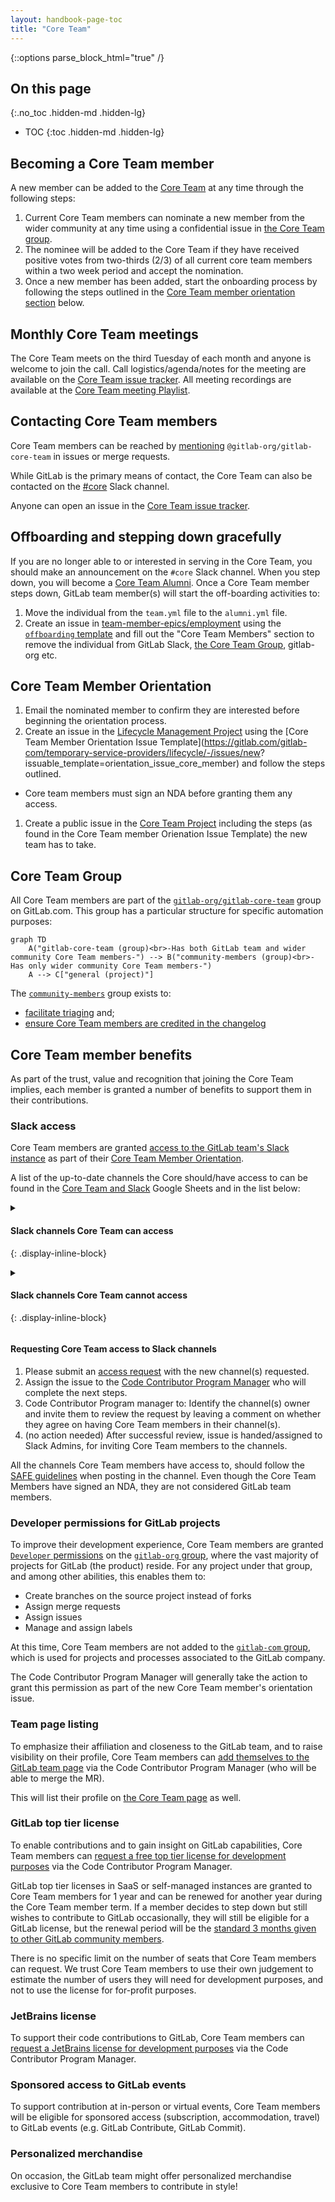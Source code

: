```yaml
---
layout: handbook-page-toc
title: "Core Team"
---
```


{::options parse_block_html="true" /}

## On this page

{:.no_toc .hidden-md .hidden-lg}

- TOC
{:toc .hidden-md .hidden-lg}

## Becoming a Core Team member

A new member can be added to the [Core Team](/community/core-team/) at any time through the following steps:

1. Current Core Team members can nominate a new member from the wider community at any time using a confidential issue in [the Core Team group](https://gitlab.com/groups/gitlab-org/gitlab-core-team/-/issues).
2. The nominee will be added to the Core Team if they have received positive votes from two-thirds (2/3) of all current core team members within a two week period and accept the nomination.
3. Once a new member has been added, start the onboarding process by following the steps outlined in the [Core Team member orientation section](/handbook/marketing/community-relations/code-contributor-program/core-team/#core-team-member-orientation) below.
  
## Monthly Core Team meetings

The Core Team meets on the third Tuesday of each month and anyone is welcome to join the call.
Call logistics/agenda/notes for the meeting are available on the [Core Team issue tracker](https://gitlab.com/gitlab-org/gitlab-core-team/general/-/issues).
All meeting recordings are available at the [Core Team meeting Playlist](https://www.youtube.com/playlist?list=PLFGfElNsQthZ12EUkq3N9QlThvkf3WGnZ).

## Contacting Core Team members

Core Team members can be reached by [mentioning](https://docs.gitlab.com/ee/user/group/subgroups/index.html#mentioning-subgroups) `@gitlab-org/gitlab-core-team` in issues or merge requests.

While GitLab is the primary means of contact, the Core Team can also be contacted on the [#core](https://gitlab.slack.com/messages/core) Slack channel.

Anyone can open an issue in the [Core Team issue tracker](https://gitlab.com/gitlab-org/gitlab-core-team/general/-/issues).

## Offboarding and stepping down gracefully

If you are no longer able to or interested in serving in the Core Team, you should make an announcement on the `#core` Slack channel. When you step down, you will become a [Core Team Alumni](/community/core-team/alumni/). Once a Core Team member steps down, GitLab team member(s) will start the off-boarding activities to:

1. Move the individual from the `team.yml` file to the `alumni.yml` file.
2. Create an issue in [team-member-epics/employment](https://gitlab.com/gitlab-com/team-member-epics/employment/-/issues) using the [`offboarding` template](https://gitlab.com/gitlab-com/people-group/employment-templates/-/blob/main/.gitlab/issue_templates/offboarding_core_team_member.md) and fill out the "Core Team Members" section to remove the individual from GitLab Slack, [the Core Team Group](https://gitlab.com/groups/gitlab-org/gitlab-core-team/community-members/-/group_members), gitlab-org etc.

## Core Team Member Orientation

1. Email the nominated member to confirm they are interested before beginning the orientation process.
1. Create an issue in the [Lifecycle Management Project](https://gitlab.com/gitlab-com/temporary-service-providers/lifecycle) using the [Core Team Member Orientation Issue Template](https://gitlab.com/gitlab-com/temporary-service-providers/lifecycle/-/issues/new?
issuable_template=orientation_issue_core_member) and follow the steps outlined.
  - Core team members must sign an NDA before granting them any access.
1. Create a public issue in the [Core Team Project](https://gitlab.com/gitlab-org/gitlab-core-team/general/-/issues/111) including the steps (as found in the Core Team member Orienation Issue Template) the new team has to take.

## Core Team Group

All Core Team members are part of the [`gitlab-org/gitlab-core-team`](https://gitlab.com/gitlab-org/gitlab-core-team/) group on GitLab.com. This group has a particular structure for specific automation purposes:


```mermaid
graph TD
    A("gitlab-core-team (group)<br>-Has both GitLab team and wider community Core Team members-") --> B("community-members (group)<br>-Has only wider community Core Team members-")
    A --> C["general (project)"]
```

The [`community-members`](https://gitlab.com/gitlab-org/gitlab-core-team/community-members) group exists to:

* [facilitate triaging](https://gitlab.com/gitlab-org/quality/triage-ops/-/merge_requests/65) and;
* [ensure Core Team members are credited in the changelog](https://gitlab.com/gitlab-org/gitlab/-/merge_requests/69076)

## Core Team member benefits

As part of the trust, value and recognition that joining the Core Team implies, each member is granted a number of benefits to support them in their contributions.

### Slack access

Core Team members are granted [access to the GitLab team's Slack instance](/handbook/tools-and-tips/#channels-access) as part of their [Core Team Member Orientation](#core-team-member-orientation).

A list of the up-to-date channels the Core should/have access to can be found in the [Core Team and Slack](https://docs.google.com/spreadsheets/d/1kohQBbvk2JSl3DXrmF5TDsWVoAMi_yujFWzzAP6vq2M/edit#gid=0) Google Sheets and in the list below:

<style>
.display-inline-block {
  display: inline-block;
}
</style>

<details>

<summary>

#### Slack channels Core Team can access
{: .display-inline-block}

</summary>

- development
- gdk
- mr-coaching
- quality
- community-relations
- backend
- frontend
- frontend_pairs
- is-this-known
- gitter-contributors-room
- gitpod-gdk
- database-lab
- docs
- triage
- linux
- g_runner
- golang
- community-hangout
- community-relations-fyi
- community-programs
- developer-evangelism
- cfp
- fosdem
- master-broken
- review-apps-broken
- qa-master
- qa-nightly
- qa-preprod
- qa-production
- qa-staging
- triage-automations
- backend_maintainers
- frontend_maintainers
- lang-ru, lang-jp
- opensource
- docs-tooling
- production
- competition
- gck
- website
- vim
- tw-team
- g_engineering_productivity
- mr_feedback
- backend_pairs
- f_graphql
- f_rubocop
- database
- product
- jetbrains-ide
- design-system
- ux-coworking
- office-today
- remote
- questions
- lang_ru
- lang_jp

</details>

<details>

<summary>

#### Slack channels Core Team cannot access
{: .display-inline-block}

</summary>

- release-post
- security
- questions
- connect-to-contribute
- all-caps
- random
- whats-happening-at-gitlab
- thanks
- diversity_inclusion_and_belonging
- company-fyi
- contribute2021
- ux

</details>

#### Requesting Core Team access to Slack channels
1. Please submit an [access request](https://gitlab.com/gitlab-com/team-member-epics/access-requests/-/issues/new?issuable_template=Individual_Bulk_Access_Request) with the new channel(s) requested.
1. Assign the issue to the [Code Contributor Program Manager](https://about.gitlab.com/handbook/marketing/community-relations/code-contributor-program/#contact) who will complete the next steps.
1. Code Contributor Program manager to: Identify the channel(s) owner and invite them to review the request by leaving a comment on whether they agree on having Core Team members in their channel(s).
1. (no action needed) After successful review, issue is handed/assigned to Slack Admins, for inviting Core Team members to the channels.

All the channels Core Team members have access to, should follow the [SAFE guidelines](https://about.gitlab.com/handbook/legal/safe-framework/) when posting in the channel. Even though the Core Team Members have signed an NDA, they are not considered GitLab team members.

### Developer permissions for GitLab projects

To improve their development experience, Core Team members are granted [`Developer` permissions](https://docs.gitlab.com/ee/user/permissions.html#group-members-permissions) on the [`gitlab-org` group](https://gitlab.com/gitlab-org), where the vast majority of projects for GitLab (the product) reside. For any project under that group, and among other abilities, this enables them to:

- Create branches on the source project instead of forks
- Assign merge requests
- Assign issues
- Manage and assign labels

At this time, Core Team members are not added to the [`gitlab-com` group](https://gitlab.com/gitlab-com), which is used for projects and processes associated to the GitLab company.

The Code Contributor Program Manager will generally take the action to grant this permission as part of the new Core Team member's orientation issue.

### Team page listing

To emphasize their affiliation and closeness to the GitLab team, and to raise visibility on their profile, Core Team members can [add themselves to the GitLab team page](/handbook/git-page-update/#12-add-yourself-to-the-team-page) via the Code Contributor Program Manager (who will be able to merge the MR).

This will list their profile on [the Core Team page](/community/core-team/) as well.

### GitLab top tier license

To enable contributions and to gain insight on GitLab capabilities, Core Team members can [request a free top tier license for development purposes](/handbook/marketing/community-relations/code-contributor-program/#contributing-to-the-gitlab-enterprise-edition-ee) via the Code Contributor Program Manager.

GitLab top tier licenses in SaaS or self-managed instances are granted to Core Team members for 1 year and can be renewed for another year during the Core Team member term. If a member decides to step down but still wishes to contribute to GitLab occasionally, they will still be eligible for a GitLab license, but the renewal period will be the [standard 3 months given to other GitLab community members](/handbook/marketing/community-relations/code-contributor-program/#contributing-to-the-gitlab-enterprise-edition-ee).

There is no specific limit on the number of seats that Core Team members can request. We trust Core Team members to use their own judgement to estimate the number of users they will need for development purposes, and not to use the license for for-profit purposes.

### JetBrains license

To support their code contributions to GitLab, Core Team members can [request a JetBrains license for development purposes](/handbook/tools-and-tips/other-apps/#jetbrains) via the Code Contributor Program Manager.

### Sponsored access to GitLab events

To support contribution at in-person or virtual events, Core Team members will be eligible for sponsored access (subscription, accommodation, travel) to GitLab events (e.g. GitLab Contribute, GitLab Commit).

### Personalized merchandise

On occasion, the GitLab team might offer personalized merchandise exclusive to Core Team members to contribute in style!
